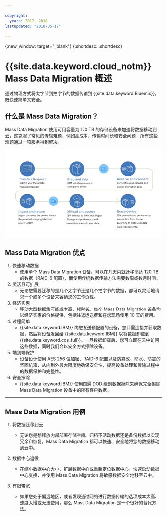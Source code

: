```yaml
---

copyright:
  years: 2017, 2018
lastupdated: "2018-05-17"

---
```

{:new_window: target="_blank"}
{:shortdesc: .shortdesc}

# {{site.data.keyword.cloud_notm}} Mass Data Migration 概述

通过物理方式将太字节到拍字节的数据传输到 {{site.data.keyword.Bluemix}}，既快速简单又安全。

## 什么是 Mass Data Migration？

Mass Data Migration 使用可用容量为 120 TB 的存储设备来加速将数据移动到云，这克服了常见的传输难题，例如高成本、传输时间长和安全问题 - 所有这些难题通过一项服务得到解决。

![Mass Data Migration 过程流](/images/MDMSWorkflow.png)

## Mass Data Migration 优点
1. 快速移动数据
    - 使用单个 Mass Data Migration 设备，可以在几天内就迁移高达 120 TB 的数据（RAID-6 配置），而使用传统数据传输方法需要数周或数月时间。
2. 灵活且可扩展
    - 无论您需要迁移的是几个太字节还是几个拍字节的数据，都可以灵活地请求一个或多个设备来容纳您的工作负载。
3. 经济实惠
    - 移动大型数据集可能成本高、耗时长。每个 Mass Data Migration 设备均以经济实惠的价格提供，包括往返运送费和在您现场使用 10 天的费用。 
4. 过程简单
    - {{site.data.keyword.IBM}} 向您发送预配置的设备，您只需连接并获取数据，然后将设备发回给 {{site.data.keyword.IBM}} 以将数据卸载到 {{site.data.keyword.cos_full}}。一旦数据卸载后，您可立即在云中访问这些数据，同时我们会以安全方式擦除设备。
5. 端到端保护
    - 设备设计使用 AES 256 位加密、RAID-6 配置以及防篡改、防水、防震的坚固机箱，从内到外最大限度地确保安全性，提高设备处理和传输过程中的数据保护和完整性。
6. 安全擦除
    - {{site.data.keyword.IBM}} 使用四遍 DOD 级别数据擦除来确保完全擦除 Mass Data Migration 设备中的所有客户数据。
    
    
<hr>


## Mass Data Migration 用例
1. 将数据迁移到云
    - 无论您是想释放内部部署存储空间、归档不活动数据还是备份数据以实现冗余和恢复，Mass Data Migration 都可以快速、安全地将您的数据移动到云中。

2. 数据中心退役
    - 在缩小数据中心大小、扩展数据中心或重新定位数据中心，快速启动数据中心变换，并使用 Mass Data Migration 将敏感数据安全地移至云中。

3. 有限带宽
    - 如果您处于偏远地区，或者发现通过网络进行数据传输的选项成本太高、速度太慢或无法使用，那么 Mass Data Migration 是一个很好的替代方法。
